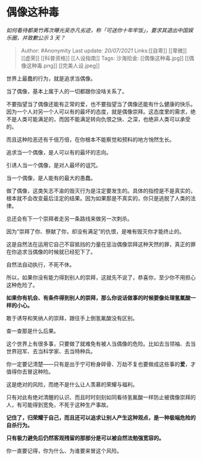 # 偶像这种毒
*如何看待都美竹再次曝光吴亦凡劣迹，称「可送你十年牢饭」，要求其退出中国娱乐圈，并致歉公示 3 天？*

> Author: #Anonymity 
> Last update: *20/07/2021* 
> Links:[[自卑]] [[卑微]] [[虚荣]] [[科普资格]] [[人设指南]] 
> Tags: 
> 沙海拾金: [[偶像这种毒.jpg]] [[偶像这种毒.png]] [[完美人设.jpeg]]


  

世界上最蠢的行为，就是追求当偶像。

当了偶像，基本上属于人的一切都跟你没啥关系了。

不要指望当了偶像还能有正常的爱，也不要指望当了偶像还能有什么健康的快乐。因为一个人对另一个人可以有的最坏的态度，就是偶像崇拜。这态度里的需求，绝不是人类可能满足的，而因不能满足转向仇恨之快、之深，也绝非人类可以承受的。

而且这种险恶还有千倍万倍，在你根本不能察觉和预料的地方悄然生长。

  

追求当一个偶像，是人可以有的最坏的志向。

引诱人当一个偶像，是对人最坏的诅咒。

当一个偶像，是人能有的最大的愚蠢。

  

做了偶像，这类矢志不渝的毁灭行为是注定要发生的。具体的指控是不是真实的，根本就不会改变最后注定的结果。因为如果那是不真实的，你只是逃脱了人类的法律。

总还会有下一个崇拜者走另一条路线来做另一次刺杀。

因为“崇拜了你、祭献了你，却没有满足”的仇恨，是唯有毁灭你才能终止的。

这是自然法在运用它自己不容抵挡的力量在惩治偶像崇拜这种天然的罪，真正的罪在你追求当偶像的时候就已经犯下了。

自然法自动执行，不死不休。

  

所以，如果你没有能力得到别人的崇拜，这就先不说了，恭喜你，至少你不用担心这种危险了。

**如果你有机会、有条件得到别人的崇拜，那么你说话做事的时候要像处理氢氟酸一样的小心。**

敢于诱导和笑纳人的崇拜，跟往手上倒氢氟酸没有区别。

查一查那是什么后果。

  

这个世界上有很多事，只要做了就难免有被人当偶像的危险。比如去当领袖、去当世界冠军、去当科学家、去当特种兵。

你一定要记清楚——只有是出于宁可粉身碎骨、万劫不复也要做成这些事的**爱**，才值得你去冒这种险。

这是绝对的风险，而绝不是什么让人羡慕的荣耀与福利。

只有对此有绝对清醒的认识、而且时时刻刻如同看待氢氟酸一样防止被偶像崇拜的人，有可能得到宽免，不死于这种生产事故。

**记住了，归荣耀于自己，而且还可以追求让别人产生这种观点，是一种极端危险的自杀行为。**

**只有极力避免后仍然客观残留的那部分是可以被自然法勉强宽容的。**

你一直要记得，你为什么、为谁要来冒这个风险。